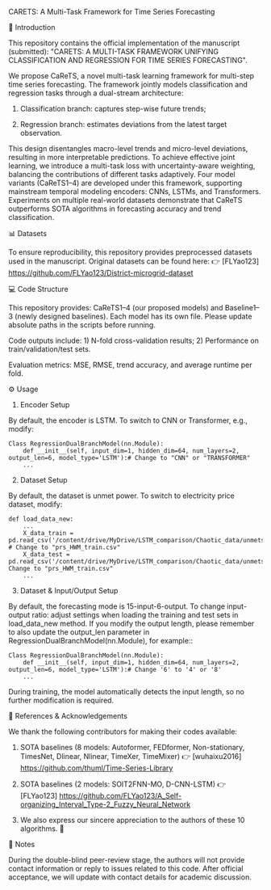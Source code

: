 CARETS: A Multi-Task Framework for Time Series Forecasting

📖 Introduction

This repository contains the official implementation of the manuscript (submitted): "CARETS: A MULTI-TASK FRAMEWORK UNIFYING CLASSIFICATION AND REGRESSION FOR TIME SERIES FORECASTING".

We propose CaReTS, a novel multi-task learning framework for multi-step time series forecasting. The framework jointly models classification and regression tasks through a dual-stream architecture:

1) Classification branch: captures step-wise future trends;

2) Regression branch: estimates deviations from the latest target observation.

This design disentangles macro-level trends and micro-level deviations, resulting in more interpretable predictions. To achieve effective joint learning, we introduce a multi-task loss with uncertainty-aware weighting, balancing the contributions of different tasks adaptively. Four model variants (CaReTS1–4) are developed under this framework, supporting mainstream temporal modeling encoders: CNNs, LSTMs, and Transformers. Experiments on multiple real-world datasets demonstrate that CaReTS outperforms SOTA algorithms in forecasting accuracy and trend classification.

📊 Datasets

To ensure reproducibility, this repository provides preprocessed datasets used in the manuscript. 
Original datasets can be found here: 👉  [FLYao123] https://github.com/FLYao123/District-microgrid-dataset


💻 Code Structure

This repository provides: CaReTS1–4 (our proposed models) and Baseline1–3 (newly designed baselines). Each model has its own file. Please update absolute paths in the scripts before running.

Code outputs include: 1) N-fold cross-validation results; 2) Performance on train/validation/test sets.

Evaluation metrics: MSE, RMSE, trend accuracy, and average runtime per fold.

⚙️ Usage

1. Encoder Setup

By default, the encoder is LSTM. To switch to CNN or Transformer, e.g., modify:

    Class RegressionDualBranchModel(nn.Module):
        def __init__(self, input_dim=1, hidden_dim=64, num_layers=2, output_len=6, model_type='LSTM'):# Change to "CNN" or "TRANSFORMER"
        ...
        
2. Dataset Setup

By default, the dataset is unmet power. To switch to electricity price dataset, modify:

    def load_data_new:
        ...
        X_data_train = pd.read_csv('/content/drive/MyDrive/LSTM_comparison/Chaotic_data/unmets_HWM_train.csv') # Change to "prs_HWM_train.csv"
        X_data_test = pd.read_csv('/content/drive/MyDrive/LSTM_comparison/Chaotic_data/unmets_HWM_test.csv')# Change to "prs_HWM_train.csv"
        ...


3. Dataset & Input/Output Setup

By default, the forecasting mode is 15-input-6-output. To change input-output ratio: adjust settings when loading the training and test sets in load_data_new method. If you modify the output length, please remember to also update the output_len parameter in RegressionDualBranchModel(nn.Module), for example::
    
    Class RegressionDualBranchModel(nn.Module):
        def __init__(self, input_dim=1, hidden_dim=64, num_layers=2, output_len=6, model_type='LSTM'):# Change '6' to '4' or '8'
        ...
During training, the model automatically detects the input length, so no further modification is required.

🔗 References & Acknowledgements

We thank the following contributors for making their codes available:

1) SOTA baselines (8 models: Autoformer, FEDformer, Non-stationary, TimesNet, Dlinear, Nlinear, TimeXer, TimeMixer) 👉 [wuhaixu2016]  https://github.com/thuml/Time-Series-Library


2) SOTA baselines (2 models: SOIT2FNN-MO, D-CNN-LSTM) 👉 [FLYao123] https://github.com/FLYao123/A_Self-organizing_Interval_Type-2_Fuzzy_Neural_Network

3) We also express our sincere appreciation to the authors of these 10 algorithms. 🙏

📢 Notes

During the double-blind peer-review stage, the authors will not provide contact information or reply to issues related to this code. After official acceptance, we will update with contact details for academic discussion.
